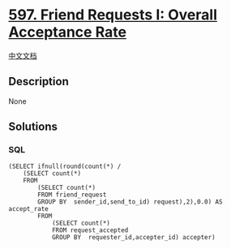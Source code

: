 # [597. Friend Requests I: Overall Acceptance Rate](https://leetcode.com/problems/friend-requests-i-overall-acceptance-rate)

[中文文档](/solution/0500-0599/0597.Friend%20Requests%20I%20Overall%20Acceptance%20Rate/README.md)

## Description

None

## Solutions

<!-- tabs:start -->

### **SQL**

```
(SELECT ifnull(round(count(*) /
    (SELECT count(*)
    FROM
        (SELECT count(*)
        FROM friend_request
        GROUP BY  sender_id,send_to_id) request),2),0.0) AS accept_rate
        FROM
            (SELECT count(*)
            FROM request_accepted
            GROUP BY  requester_id,accepter_id) accepter)
```

<!-- tabs:end -->
